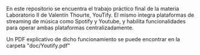 En este repositorio se encuentra el trabajo práctico final de la materia Laboratorio II de Valentín Thourte, YouTify.
El mismo integra plataformas de streaming de música como Spotify y Youtube, y habilita funcionalidades para operar ambas plataformas centralizadamente.

Un PDF explicativo de dicho funcionamiento se puede encontrar en la carpeta "doc/Youtify.pdf"
